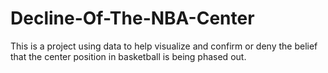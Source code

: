 # Decline-Of-The-NBA-Center
This is a project using data to help visualize and confirm or deny the belief that the center position in basketball is being phased out.
